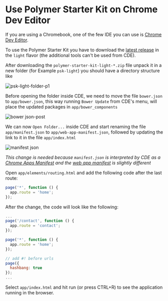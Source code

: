 # Use Polymer Starter Kit on Chrome Dev Editor

If you are using a Chromebook, one of the few IDE you can use is [Chrome Dev Editor](https://github.com/GoogleChrome/chromedeveditor).

To use the Polymer Starter Kit you have to download the [latest release](https://github.com/PolymerElements/polymer-starter-kit/releases) in the `light` flavor (the additional tools can't be used from CDE).

After downloading the `polymer-starter-kit-light-*.zip` file unpack it in a new folder (for Example `psk-light`) you should have a directory structure like 

![psk-light-folder-p1](https://cloud.githubusercontent.com/assets/1431346/9451900/a73ffcf2-4ab1-11e5-8742-e0b5523ba9d5.png)


Before opening the folder inside CDE, we need to move the file `bower.json` to `app/bower.json`, this way running `Bower Update` from CDE's menu, will place the updated packages in `app/bower_components`

![bower json-post](https://cloud.githubusercontent.com/assets/1431346/9452119/c5826a46-4ab2-11e5-96c5-00cf404d9c50.png)


We can now `Open Folder...` inside CDE and start renaming the file `app/manifest.json` to `app/web-app-manifest.json`, followed by updating the link to it in the file `app/index.html`

![manifest json](https://cloud.githubusercontent.com/assets/1431346/9452182/27e41478-4ab3-11e5-8e40-d7c0f1249feb.png)


*This change is needed because `manifest.json` is interpreted by CDE as a [Chrome Apps Manifest](https://developer.chrome.com/extensions/manifest) and the [web app manifest](https://w3c.github.io/manifest/) is slightly different*

Open `app/elements/routing.html` and add the following code after the last route:

```javascript
page('*', function () {
  app.route = 'home';
});
```

After the change, the code will look like the following:

```javascript
...
page('/contact', function () {
  app.route = 'contact';
});

page('*', function () {
  app.route = 'home';
});

// add #! before urls
page({
  hashbang: true
});
...
```


Select `app/index.html` and hit run (or press CTRL+R) to see the application running in the browser.
